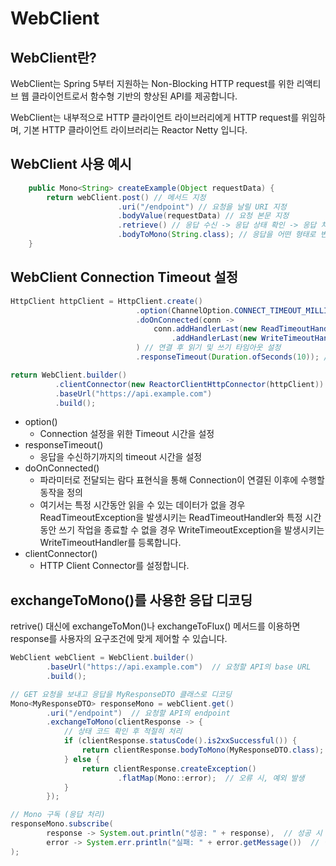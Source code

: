 # WebClient

## WebClient란?

WebClient는 Spring 5부터 지원하는 Non-Blocking HTTP request를 위한 리액티브 웹 클라이언트로서 함수형 기반의 향상된 API를 제공합니다.

WebClient는 내부적으로 HTTP 클라이언트 라이브러리에게 HTTP request를 위임하며, 기본 HTTP 클라이언트 라이브러리는 Reactor Netty 입니다.

## WebClient 사용 예시

```java
    public Mono<String> createExample(Object requestData) {
        return webClient.post() // 메서드 지정
                        .uri("/endpoint") // 요청을 날릴 URI 지정
                        .bodyValue(requestData) // 요청 본문 지정
                        .retrieve() // 응답 수신 -> 응답 상태 확인 -> 응답 처리 진행
                        .bodyToMono(String.class); // 응답을 어떤 형태로 변환할지 지정
    }
```

## WebClient Connection Timeout 설정

```java
HttpClient httpClient = HttpClient.create()
                            .option(ChannelOption.CONNECT_TIMEOUT_MILLIS, 5000) // 연결 타임아웃 설정 (5000ms = 5초)
                            .doOnConnected(conn -> 
                                conn.addHandlerLast(new ReadTimeoutHandler(10))
                                    .addHandlerLast(new WriteTimeoutHandler(10))
                            ) // 연결 후 읽기 및 쓰기 타임아웃 설정
                            .responseTimeout(Duration.ofSeconds(10)); // 전체 응답 타임아웃 설정 (10초)

return WebClient.builder()
          .clientConnector(new ReactorClientHttpConnector(httpClient))
          .baseUrl("https://api.example.com")
          .build();
```

- option()
    - Connection 설정을 위한 Timeout 시간을 설정
- responseTimeout()
    - 응답을 수신하기까지의 timeout 시간을 설정
- doOnConnected()
    - 파라미터로 전달되는 람다 표현식을 통해 Connection이 연결된 이후에 수행할 동작을 정의
    - 여기서는 특정 시간동안 읽을 수 있는 데이터가 없을 경우 ReadTimeoutException을 발생시키는 ReadTimeoutHandler와 특정 시간동안 쓰기 작업을 종료할 수 없을 경우 WriteTimeoutException을 발생시키는 WriteTimeoutHandler를 등록합니다.
- clientConnector()
    - HTTP Client Connector를 설정합니다.

## exchangeToMono()를 사용한 응답 디코딩

retrive() 대신에 exchangeToMon()나 exchangeToFlux() 메서드를 이용하면 response를 사용자의 요구조건에 맞게 제어할 수 있습니다.

```java
WebClient webClient = WebClient.builder()
        .baseUrl("https://api.example.com")  // 요청할 API의 base URL
        .build();

// GET 요청을 보내고 응답을 MyResponseDTO 클래스로 디코딩
Mono<MyResponseDTO> responseMono = webClient.get()
        .uri("/endpoint")  // 요청할 API의 endpoint
        .exchangeToMono(clientResponse -> {
            // 상태 코드 확인 후 적절히 처리
            if (clientResponse.statusCode().is2xxSuccessful()) {
                return clientResponse.bodyToMono(MyResponseDTO.class);  // 성공 시, 응답을 MyResponseDTO로 디코딩
            } else {
                return clientResponse.createException()
                        .flatMap(Mono::error);  // 오류 시, 예외 발생
            }
        });

// Mono 구독 (응답 처리)
responseMono.subscribe(
        response -> System.out.println("성공: " + response),  // 성공 시 처리 로직
        error -> System.err.println("실패: " + error.getMessage())  // 실패 시 처리 로직
);
```